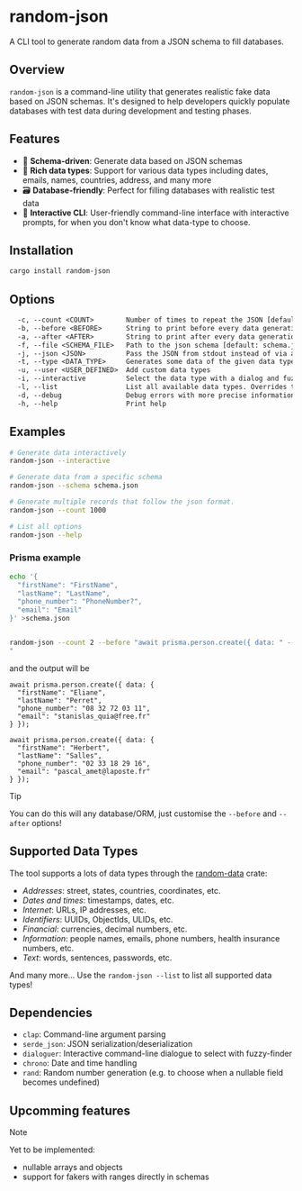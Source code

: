 # random-json

A CLI tool to generate random data from a JSON schema to fill databases.

## Overview

`random-json` is a command-line utility that generates realistic fake data based on JSON schemas. It's designed to help developers quickly populate databases with test data during development and testing phases.

## Features

- 🎯 **Schema-driven**: Generate data based on JSON schemas
- 🎲 **Rich data types**: Support for various data types including dates, emails, names, countries, address, and many more
- 🗃️ **Database-friendly**: Perfect for filling databases with realistic test data
- 🔧 **Interactive CLI**: User-friendly command-line interface with interactive prompts, for when you don't know what data-type to choose.

## Installation

```bash
cargo install random-json
```

## Options

```txt
  -c, --count <COUNT>        Number of times to repeat the JSON [default: 1]
  -b, --before <BEFORE>      String to print before every data generation of the JSON schema
  -a, --after <AFTER>        String to print after every data generation of the JSON schema
  -f, --file <SCHEMA_FILE>   Path to the json schema [default: schema.json]
  -j, --json <JSON>          Pass the JSON from stdout instead of via a json file. Overrides the --file option
  -t, --type <DATA_TYPE>     Generates some data of the given data type. Overrides the other options
  -u, --user <USER_DEFINED>  Add custom data types
  -i, --interactive          Select the data type with a dialog and fuzzy search. Overrides the other options
  -l, --list                 List all available data types. Overrides the other options
  -d, --debug                Debug errors with more precise information
  -h, --help                 Print help
```

## Examples

```bash
# Generate data interactively
random-json --interactive

# Generate data from a specific schema
random-json --schema schema.json

# Generate multiple records that follow the json format.
random-json --count 1000

# List all options
random-json --help
```

### Prisma example

```bash
echo '{
  "firstName": "FirstName",
  "lastName": "LastName",
  "phone_number": "PhoneNumber?",
  "email": "Email"
}' >schema.json


random-json --count 2 --before "await prisma.person.create({ data: " --after " });
"
```

and the output will be

```prisma
await prisma.person.create({ data: {
  "firstName": "Eliane",
  "lastName": "Perret",
  "phone_number": "08 32 72 03 11",
  "email": "stanislas_quia@free.fr"
} });

await prisma.person.create({ data: {
  "firstName": "Herbert",
  "lastName": "Salles",
  "phone_number": "02 33 18 29 16",
  "email": "pascal_amet@laposte.fr"
} });
```

> [!TIP]
>
> You can do this will any database/ORM, just customise the `--before` and `--after` options!

## Supported Data Types

The tool supports a lots of data types through the [random-data](https://github.com/t-webber/random-data) crate:

- _Addresses_: street, states, countries, coordinates, etc.
- _Dates and times_: timestamps, dates, etc.
- _Internet_: URLs, IP addresses, etc.
- _Identifiers_: UUIDs, ObjectIds, ULIDs, etc.
- _Financial_: currencies, decimal numbers, etc.
- _Information_: people names, emails, phone numbers, health insurance numbers, etc.
- _Text_: words, sentences, passwords, etc.

And many more... Use the `random-json --list` to list all supported data types!

## Dependencies

- `clap`: Command-line argument parsing
- `serde_json`: JSON serialization/deserialization
- `dialoguer`: Interactive command-line dialogue to select with fuzzy-finder
- `chrono`: Date and time handling
- `rand`: Random number generation (e.g. to choose when a nullable field becomes undefined)

## Upcomming features

> [!NOTE]
>
> Yet to be implemented:
>
> - nullable arrays and objects
> - support for fakers with ranges directly in schemas
